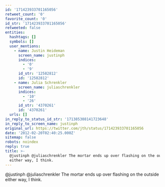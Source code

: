 ```yaml
---
id: '171423933701165056'
retweet_count: '0'
favorite_count: '0'
id_str: '171423933701165056'
retweeted: false
entities:
  hashtags: []
  symbols: []
  user_mentions:
    - name: Justin Heideman
      screen_name: justinph
      indices:
        - '0'
        - '9'
      id_str: '12582812'
      id: '12582812'
    - name: Julia Schrenkler
      screen_name: juliaschrenkler
      indices:
        - '10'
        - '26'
      id_str: '4370261'
      id: '4370261'
  urls: []
in_reply_to_status_id_str: '171385308141723648'
in_reply_to_screen_name: justinph
original_url: https://twitter.com/jth/status/171423933701165056
date: '2012-02-20T02:40:25.000Z'
sitemap: false
robots: noindex
reply: true
title: >-
  @justinph @juliaschrenkler The mortar ends up over flashing on the outside
  either way, I think.
---
```


@justinph @juliaschrenkler The mortar ends up over flashing on the outside either way, I think.